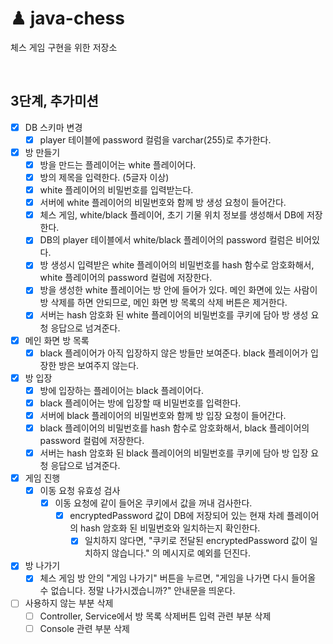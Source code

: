 # ♟ java-chess
체스 게임 구현을 위한 저장소

<br>

## 3단계, 추가미션

- [x] DB 스키마 변경
    - [x] player 테이블에 password 컬럼을 varchar(255)로 추가한다.

- [x] 방 만들기
    - [x] 방을 만드는 플레이어는 white 플레이어다.
    - [x] 방의 제목을 입력한다. (5글자 이상)
    - [x] white 플레이어의 비밀번호를 입력받는다.
    - [x] 서버에 white 플레이어의 비밀번호와 함께 방 생성 요청이 들어간다.
    - [x] 체스 게임, white/black 플레이어, 초기 기물 위치 정보를 생성해서 DB에 저장한다.
    - [x] DB의 player 테이블에서 white/black 플레이어의 password 컬럼은 비어있다.
    - [x] 방 생성시 입력받은 white 플레이어의 비밀번호를 hash 함수로 암호화해서, white 플레이어의 password 컬럼에 저장한다.
    - [x] 방을 생성한 white 플레이어는 방 안에 들어가 있다. 메인 화면에 있는 사람이 방 삭제를 하면 안되므로, 메인 화면 방 목록의 삭제 버튼은 제거한다.
    - [x] 서버는 hash 암호화 된 white 플레이어의 비밀번호를 쿠키에 담아 방 생성 요청 응답으로 넘겨준다.

- [x] 메인 화면 방 목록
    - [x] black 플레이어가 아직 입장하지 않은 방들만 보여준다. black 플레이어가 입장한 방은 보여주지 않는다.

- [x] 방 입장
    - [x] 방에 입장하는 플레이어는 black 플레이어다.
    - [x] black 플레이어는 방에 입장할 때 비밀번호를 입력한다.
    - [x] 서버에 black 플레이어의 비밀번호와 함께 방 입장 요청이 들어간다.
    - [x] black 플레이어의 비밀번호를 hash 함수로 암호화해서, black 플레이어의 password 컬럼에 저장한다.
    - [x] 서버는 hash 암호화 된 black 플레이어의 비밀번호를 쿠키에 담아 방 입장 요청 응답으로 넘겨준다.

- [x] 게임 진행
    - [x] 이동 요청 유효성 검사
        - [x] 이동 요청에 같이 들어온 쿠키에서 값을 꺼내 검사한다.
            - [x] encryptedPassword 값이 DB에 저장되어 있는 현재 차례 플레이어의 hash 암호화 된 비밀번호와 일치하는지 확인한다.
                - [x] 일치하지 않다면, "쿠키로 전달된  encryptedPassword 값이 일치하지 않습니다." 의 메시지로 예외를 던진다.
    
- [x] 방 나가기
    - [x] 체스 게임 방 안의 "게임 나가기" 버튼을 누르면, "게임을 나가면 다시 들어올 수 없습니다. 정말 나가시겠습니까?" 안내문을 띄운다.

- [ ] 사용하지 않는 부분 삭제
    - [ ] Controller, Service에서 방 목록 삭제버튼 입력 관련 부분 삭제
    - [ ] Console 관련 부분 삭제

<br>
